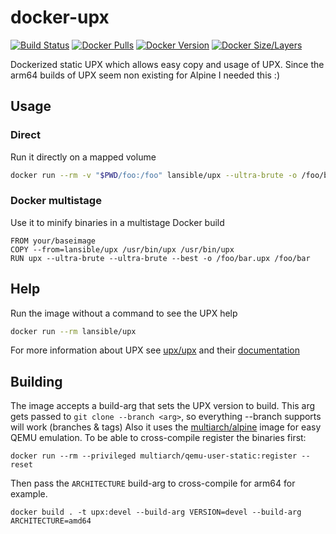 # docker-upx
[![Build Status](https://github.com/LANsible/docker-upx/actions/workflows/docker.yml/badge.svg)](https://github.com/LANsible/docker-upx/actions/workflows/docker.yml)
[![Docker Pulls](https://img.shields.io/docker/pulls/lansible/upx.svg)](https://hub.docker.com/r/lansible/upx)
[![Docker Version](https://img.shields.io/docker/v/lansible/upx.svg?sort=semver)](https://hub.docker.com/r/lansible/upx)
[![Docker Size/Layers](https://img.shields.io/docker/image-size/lansible/upx.svg?sort=semver)](https://hub.docker.com/r/lansible/upx)

Dockerized static UPX which allows easy copy and usage of UPX.
Since the arm64 builds of UPX seem non existing for Alpine I needed this :)

## Usage

### Direct

Run it directly on a mapped volume
```bash
docker run --rm -v "$PWD/foo:/foo" lansible/upx --ultra-brute -o /foo/bar.upx /foo/bar
```

### Docker multistage

Use it to minify binaries in a multistage Docker build
```
FROM your/baseimage
COPY --from=lansible/upx /usr/bin/upx /usr/bin/upx
RUN upx --ultra-brute --ultra-brute --best -o /foo/bar.upx /foo/bar
```

## Help

Run the image without a command to see the UPX help
```bash
docker run --rm lansible/upx
```

For more information about UPX see [upx/upx](https://github.com/upx/upx) and their [documentation](https://github.com/upx/upx/blob/master/doc/upx.pod)

## Building

The image accepts a build-arg that sets the UPX version to build. This arg gets passed to `git clone --branch <arg>`, so everything --branch supports will work (branches & tags)
Also it uses the [multiarch/alpine](https://hub.docker.com/r/multiarch/alpine) image for easy QEMU emulation. To be able to cross-compile register the binaries first:
```console
docker run --rm --privileged multiarch/qemu-user-static:register --reset
```
Then pass the `ARCHITECTURE` build-arg to cross-compile for arm64 for example.
```console
docker build . -t upx:devel --build-arg VERSION=devel --build-arg ARCHITECTURE=amd64
```
